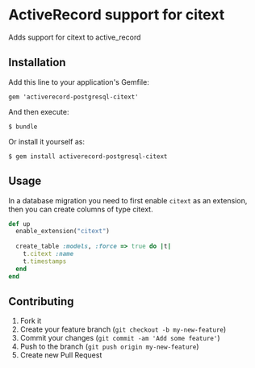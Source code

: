 # ActiveRecord support for citext

Adds support for citext to active_record

## Installation

Add this line to your application's Gemfile:

    gem 'activerecord-postgresql-citext'

And then execute:

    $ bundle

Or install it yourself as:

    $ gem install activerecord-postgresql-citext

## Usage

In a database migration you need to first enable `citext` as an extension, then you can create columns of type citext.

```ruby
def up
  enable_extension("citext")                   
                                             
  create_table :models, :force => true do |t|  
    t.citext :name                             
    t.timestamps                               
  end                                          
end
```

## Contributing

1. Fork it
2. Create your feature branch (`git checkout -b my-new-feature`)
3. Commit your changes (`git commit -am 'Add some feature'`)
4. Push to the branch (`git push origin my-new-feature`)
5. Create new Pull Request

